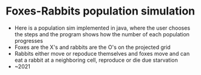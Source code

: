 # Foxes-Rabbits population simulation 
* Here is a population sim implemented in java, where the user chooses the steps and the program shows how the number of each population progresses
* Foxes are the X's and rabbits are the O's on the projected grid
* Rabbits either move or repoduce themselves and foxes move and can eat a rabbit at a neighboring cell, reproduce or die due starvation
* ~2021